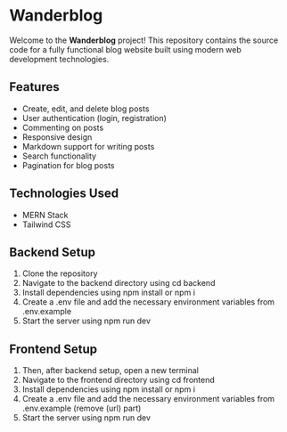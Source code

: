 # Wanderblog

Welcome to the **Wanderblog** project! This repository contains the source code for a fully functional blog website built using modern web development technologies.

## Features

- Create, edit, and delete blog posts
- User authentication (login, registration)
- Commenting on posts
- Responsive design
- Markdown support for writing posts
- Search functionality
- Pagination for blog posts

## Technologies Used

- MERN Stack
- Tailwind CSS

## Backend Setup

1. Clone the repository
2. Navigate to the backend directory using cd backend
3. Install dependencies using npm install or npm i
4. Create a .env file and add the necessary environment variables from .env.example
5. Start the server using npm run dev

## Frontend Setup

1. Then, after backend setup, open a new terminal
2. Navigate to the frontend directory using cd frontend
3. Install dependencies using npm install or npm i
4. Create a .env file and add the necessary environment variables from .env.example (remove (url) part)
5. Start the server using npm run dev
